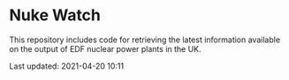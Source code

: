 # Nuke Watch

This repository includes code for retrieving the latest information available on the output of EDF nuclear power plants in the UK.

Last updated: 2021-04-20 10:11